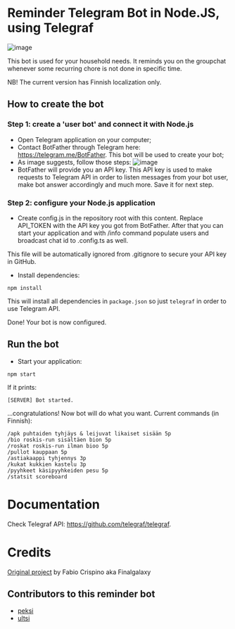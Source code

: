 # Reminder Telegram Bot in Node.JS, using Telegraf

![image](http://i.imgur.com/brZuWj5.png)

This bot is used for your household needs. It reminds you on the groupchat whenever some recurring chore is not done in specific time.

NB! The current version has Finnish localization only.

## How to create the bot

### Step 1: create a 'user bot' and connect it with Node.js

- Open Telegram application on your computer;
- Contact BotFather through Telegram here: https://telegram.me/BotFather. This bot will be used to create your bot;
- As image suggests, follow those steps:
  ![image](http://i.imgur.com/POZq2tq.png)
- BotFather will provide you an API key. This API key is used to make requests to Telegram API in order to listen messages from your bot user, make bot answer accordingly and much more. Save it for next step.

### Step 2: configure your Node.js application

- Create config.js in the repository root with this content. Replace API_TOKEN with the API key you got from BotFather. After that you can start your application and with /info command populate users and broadcast chat id to .config.ts as well.

This file will be automatically ignored from .gitignore to secure your API key in GitHub.

- Install dependencies:

```
npm install
```

This will install all dependencies in `package.json` so just `telegraf` in order to use Telegram API.

Done! Your bot is now configured.

## Run the bot

- Start your application:

```
npm start
```

If it prints:

```
[SERVER] Bot started.
```

...congratulations! Now bot will do what you want. Current commands (in Finnish):

```
/apk puhtaiden tyhjäys & leijuvat likaiset sisään 5p
/bio roskis-run sisältäen bion 5p
/roskat roskis-run ilman bioo 5p
/pullot kauppaan 5p
/astiakaappi tyhjennys 3p
/kukat kukkien kastelu 3p
/pyyhkeet käsipyyhkeiden pesu 5p
/statsit scoreboard
```

# Documentation

Check Telegraf API: https://github.com/telegraf/telegraf.

# Credits

[Original project](https://github.com/fabnicolas/telegram-telegraf-bot) by Fabio Crispino aka Finalgalaxy

## Contributors to this reminder bot

* [peksi](https://github.com/peksi/)
* [ultsi](https://github.com/ultsi/)
